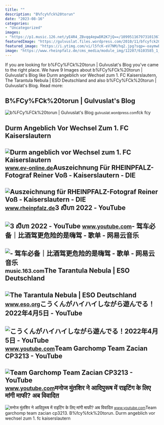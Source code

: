 ```yaml
---
title: ""
description: "B%fcy%fck%20torun"
date: "2023-08-16"
categories:
- "Uncategorized"
images:
- "https://p1.music.126.net/yE4R4_ZBvqq4epwDR2K7jQ==/109951167973101367.jpg"
featuredImage: "https://gulvuslat.files.wordpress.com/2010/11/bfcyfck20torun.jpg"
featured_image: "https://i.ytimg.com/vi/l5fcK-eV7NM/hq2.jpg?sqp=-oaymwEoCOADEOgC8quKqQMcGADwAQH4AbYIgAKAD4oCDAgAEAEYfyATKBMwDw==&amp;rs=AOn4CLC4D_IL3VAAvOjSHJXfTpFrP2ya3A"
image: "https://www.rheinpfalz.de/cms_media/module_img/12207/6103585_1_facebookSM_view_reiner_voss121120rv015.webp"
---
```


If you are looking for b%FCy%FCk%20torun | Gulvuslat's Blog you've came to the right place. We have 9 Images about b%FCy%FCk%20torun | Gulvuslat's Blog like Durm angeblich vor Wechsel zum 1. FC Kaiserslautern, The Tarantula Nebula | ESO Deutschland and also b%FCy%FCk%20torun | Gulvuslat's Blog. Read more:

B%FCy%FCk%20torun | Gulvuslat's Blog
------------------------------------

 ![b%FCy%FCk%20torun | Gulvuslat's Blog](https://gulvuslat.files.wordpress.com/2010/11/bfcyfck20torun.jpg) <small>gulvuslat.wordpress.com</small>fck fcy

Durm Angeblich Vor Wechsel Zum 1. FC Kaiserslautern
---------------------------------------------------

 ![Durm angeblich vor Wechsel zum 1. FC Kaiserslautern](https://www.ev-online.de/sport/bundesliga/bilder/soll-vor-dem-wechsel-zum-fc-kaiserslautern-stehen-erik-durm-639707.jpg) <small>www.ev-online.de</small>Auszeichnung Für RHEINPFALZ-Fotograf Reiner Voß - Kaiserslautern - DIE
----------------------------------------------------------------------

 ![Auszeichnung für RHEINPFALZ-Fotograf Reiner Voß - Kaiserslautern - DIE](https://www.rheinpfalz.de/cms_media/module_img/12207/6103585_1_facebookSM_view_reiner_voss121120rv015.webp) <small>www.rheinpfalz.de</small>3 សីហា 2022 - YouTube
---------------------

 ![3 សីហា 2022 - YouTube](https://i.ytimg.com/vi/UW9nc5g_7I0/hq2.jpg?sqp=-oaymwEoCOADEOgC8quKqQMcGADwAQH4Ac4FgALQBYoCDAgAEAEYZSBlKGUwDw==&rs=AOn4CLCmGx8MaaD4FCk-ev5nCMxpngPHsQ) <small>www.youtube.com</small>- 驾车必备｜比酒驾更危险的是嗨驾 - 歌单 - 网易云音乐
------------------------------

 ![- 驾车必备｜比酒驾更危险的是嗨驾 - 歌单 - 网易云音乐](https://p1.music.126.net/yE4R4_ZBvqq4epwDR2K7jQ==/109951167973101367.jpg) <small>music.163.com</small>The Tarantula Nebula | ESO Deutschland
--------------------------------------

 ![The Tarantula Nebula | ESO Deutschland](http://cdn.eso.org/images/screen/tarantula.jpg) <small>www.eso.org</small>こうくんがハイハイしながら遊んでる！2022年4月5日 - YouTube
-------------------------------------

 ![こうくんがハイハイしながら遊んでる！2022年4月5日 - YouTube](https://i.ytimg.com/vi/H2fAEMesIjo/maxresdefault.jpg?sqp=-oaymwEmCIAKENAF8quKqQMa8AEB-AH-CYAC0AWKAgwIABABGGUgXyhTMA8=&rs=AOn4CLCJYSghky0o-ilndxvg6fCYAda1ug) <small>www.youtube.com</small>Team Garchomp Team Zacian CP3213 - YouTube
------------------------------------------

 ![Team Garchomp Team Zacian CP3213 - YouTube](https://i.ytimg.com/vi/HYLCwcE-Dgc/maxres2.jpg?sqp=-oaymwEoCIAKENAF8quKqQMcGADwAQH4AYwCgALgA4oCDAgAEAEYRSBHKGUwDw==&rs=AOn4CLC_ulBvmvqa2cf2uT56Qfk3FCYaDA) <small>www.youtube.com</small>मनोज मुंतशिर ने आदिपुरूष में राइटिंग के लिए मांगी माफी? अब विवादित
------------------------------------------------------------------

 ![मनोज मुंतशिर ने आदिपुरूष में राइटिंग के लिए मांगी माफी? अब विवादित](https://i.ytimg.com/vi/l5fcK-eV7NM/hq2.jpg?sqp=-oaymwEoCOADEOgC8quKqQMcGADwAQH4AbYIgAKAD4oCDAgAEAEYfyATKBMwDw==&rs=AOn4CLC4D_IL3VAAvOjSHJXfTpFrP2ya3A) <small>www.youtube.com</small>Team garchomp team zacian cp3213. B%fcy%fck%20torun. Durm angeblich vor wechsel zum 1. fc kaiserslautern

